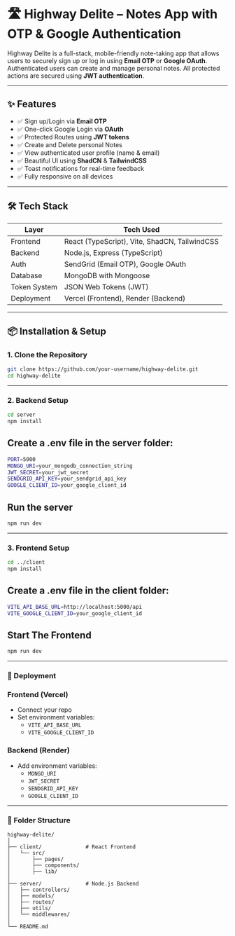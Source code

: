 # 🛣️ Highway Delite – Notes App with OTP & Google Authentication

Highway Delite is a full-stack, mobile-friendly note-taking app that allows users to securely sign up or log in using **Email OTP** or **Google OAuth**. Authenticated users can create and manage personal notes. All protected actions are secured using **JWT authentication**.

---

## ✨ Features

- ✅ Sign up/Login via **Email OTP**
- ✅ One-click Google Login via **OAuth**
- ✅ Protected Routes using **JWT tokens**
- ✅ Create and Delete personal Notes
- ✅ View authenticated user profile (name & email)
- ✅ Beautiful UI using **ShadCN** & **TailwindCSS**
- ✅ Toast notifications for real-time feedback
- ✅ Fully responsive on all devices

---

## 🛠️ Tech Stack

| Layer         | Tech Used                                |
|---------------|-------------------------------------------|
| Frontend      | React (TypeScript), Vite, ShadCN, TailwindCSS |
| Backend       | Node.js, Express (TypeScript)             |
| Auth          | SendGrid (Email OTP), Google OAuth        |
| Database      | MongoDB with Mongoose                     |
| Token System  | JSON Web Tokens (JWT)                     |
| Deployment    | Vercel (Frontend), Render (Backend)       |

---

## 📦 Installation & Setup

### 1. Clone the Repository

```bash
git clone https://github.com/your-username/highway-delite.git
cd highway-delite
```
---
### 2. Backend Setup
```bash
cd server
npm install
```
## Create a .env file in the server folder:
```bash
PORT=5000
MONGO_URI=your_mongodb_connection_string
JWT_SECRET=your_jwt_secret
SENDGRID_API_KEY=your_sendgrid_api_key
GOOGLE_CLIENT_ID=your_google_client_id
```

## Run the server
```bash
npm run dev
```
---
### 3. Frontend Setup
```bash
cd ../client
npm install
```

## Create a .env file in the client folder:
```bash
VITE_API_BASE_URL=http://localhost:5000/api
VITE_GOOGLE_CLIENT_ID=your_google_client_id
```

## Start The Frontend
```bash
npm run dev
```
---
### 🚀 Deployment

  <h3>Frontend (Vercel)</h3>
  <ul>
    <li>Connect your repo</li>
    <li>Set environment variables:
      <ul>
        <li><code>VITE_API_BASE_URL</code></li>
        <li><code>VITE_GOOGLE_CLIENT_ID</code></li>
      </ul>
    </li>
  </ul>

  <h3>Backend (Render)</h3>
  <ul>
    <li>Add environment variables:
      <ul>
        <li><code>MONGO_URI</code></li>
        <li><code>JWT_SECRET</code></li>
        <li><code>SENDGRID_API_KEY</code></li>
        <li><code>GOOGLE_CLIENT_ID</code></li>
      </ul>
    </li>
  </ul>

  <hr/>

### 📂 Folder Structure
  <pre><code>highway-delite/
│
├── client/              # React Frontend
│   └── src/
│       ├── pages/
│       ├── components/
│       ├── lib/
│
├── server/              # Node.js Backend
│   ├── controllers/
│   ├── models/
│   ├── routes/
│   ├── utils/
│   └── middlewares/
│
└── README.md</code></pre>
